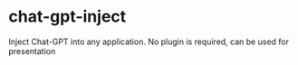 # chat-gpt-inject
Inject Chat-GPT into any application. No plugin is required, can be used for presentation
